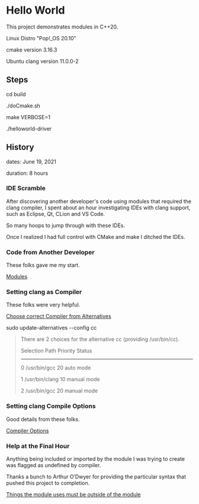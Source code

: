 # Hello World

This project demonstrates modules in C++20.

Linux Distro "Pop!_OS 20.10"

cmake version 3.16.3

Ubuntu clang version 11.0.0-2

## Steps

cd build

./doCmake.sh

make VERBOSE=1

./helloworld-driver

## History

dates: June 19, 2021

duration: 8 hours

### IDE Scramble

After discovering another developer's code using modules that required the clang compiler, I spent about an hour investigating IDEs with clang support, such as Eclipse, Qt, CLion and VS Code.

So many hoops to jump through with these IDEs.

Once I realized I had full control with CMake and make I ditched the IDEs.

### Code from Another Developer

These folks gave me my start.

[Modules](https://stackoverflow.com/questions/57300495/how-to-use-c20-modules-with-cmake)

### Setting clang as Compiler

These folks were very helpful.

[Choose correct Compiler from Alternatives](https://askubuntu.com/questions/791616/set-clang-3-8-as-default)

sudo update-alternatives --config cc

> There are 2 choices for the alternative cc (providing /usr/bin/cc).
> 
>   Selection    Path            Priority   Status
>   
> ------------------------------------------------------------
>   0            /usr/bin/gcc     20        auto mode
>   
>   1            /usr/bin/clang   10        manual mode
> 
>   2            /usr/bin/gcc     20        manual mode

### Setting clang Compile Options

Good details from these folks.

[Compiler Options](https://stackoverflow.com/questions/7031126/switching-between-gcc-and-clang-llvm-using-cmake)

### Help at the Final Hour

Anything being included or imported by the module I was trying to create was flagged as undefined by compiler.

Thanks a bunch to Arthur O’Dwyer for providing the particular syntax that pushed this project to completion.

[Things the module uses must be outside of the module](https://quuxplusone.github.io/blog/2019/11/07/modular-hello-world/)




